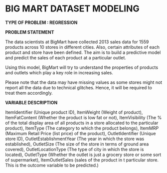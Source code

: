 # BIG MART DATASET MODELING
**TYPE OF PROBLEM : REGRESSION**

**PROBLEM STATEMENT**

The data scientists at BigMart have collected 2013 sales data for 1559 products across 10 stores in different cities. Also, certain attributes of each product and store have been defined. The aim is to build a predictive model and predict the sales of each product at a particular outlet.

Using this model, BigMart will try to understand the properties of products and outlets which play a key role in increasing sales.

Please note that the data may have missing values as some stores might not report all the data due to technical glitches. Hence, it will be required to treat them accordingly.

**VARIABLE DESCRIPTION**


ItemIdentifier (Unique product ID),
ItemWeight (Weight of product),
ItemFatContent (Whether the product is low fat or not),
ItemVisibility (The % of the total display area of all products in a store allocated to the particular product),
ItemType (The category to which the product belongs),
ItemMRP (Maximum Retail Price (list price) of the product),
OutletIdentifier (Unique store ID),
OutletEstablishmentYear (The year in which the store was established),
OutletSize (The size of the store in terms of ground area covered),
OutletLocationType (The type of city in which the store is located),
OutletType (Whether the outlet is just a grocery store or some sort of supermarket),
ItemOutletSales (sales of the product in t particular store. This is the outcome variable to be predicted.)
